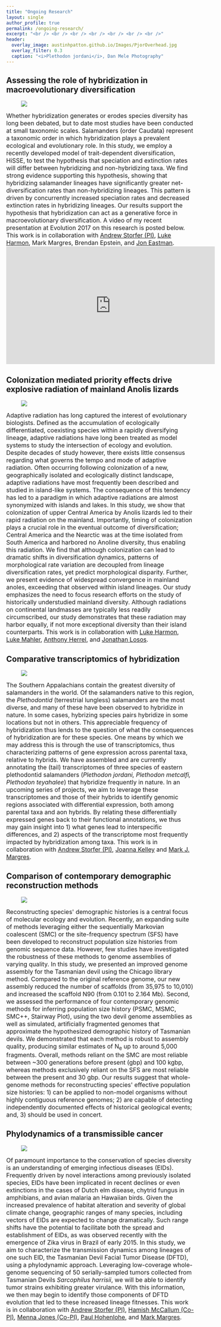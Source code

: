 ```yaml
---
title: "Ongoing Research"
layout: single
author_profile: true
permalink: /ongoing-research/
excerpt: "<br /> <br /> <br /> <br /> <br /> <br /> <br />"
header:
  overlay_image: austinhpatton.github.io/Images/PjorOverhead.jpg
  overlay_filter: 0.3
  caption: "<i>Plethodon jordani</i>, Dan Mele Photography"
---
```

<h2>Assessing the role of hybridization in macroevolutionary diversification</h2>
<figure style="width: 350px" class="wrap align-left">
<img src="/Images/Fig1_ModAvg_RateState_Spec.jpg">
</figure>
<font size="3"> Whether hybridization generates or erodes species diversity has long been debated, but to date most studies have been conducted at small taxonomic scales. Salamanders (order Caudata) represent a taxonomic order in which hybridization plays a prevalent ecological and evolutionary role. In this study, we employ a recently developed model of trait-dependent diversification, HiSSE, to test the hypothesis that speciation and extinction rates will differ between hybridizing and non-hybridizing taxa. We find strong evidence supporting this hypothesis, showing that hybridizing salamander lineages have significantly greater net-diversification rates than non-hybridizing lineages. This pattern is driven by concurrently increased speciation rates and decreased extinction rates in hybridizing lineages. Our results support the hypothesis that hybridization can act as a generative force in macroevolutionary diversification. A video of my recent presentation at Evolution 2017 on this research is posted below. 
This work is in collaboration with <u><a href="http://public.wsu.edu/~storfer/">Andrew Storfer (PI)</a></u>, <u><a href="http://lukejharmon.github.io/">Luke Harmon</a></u>, Mark Margres, Brendan Epstein, and <u><a href="https://public.wsu.edu/~storfer/eastman/pages/index.html">Jon Eastman</a></u>. <iframe width="560" height="315" src="https://www.youtube.com/embed/Tkuhtg3x0AA?list=PLWCsWxY07Dh5dIhFwrTtLcJBZK81Wp1Xn" frameborder="0" allowfullscreen></iframe></font>


<h2>Colonization mediated priority effects drive explosive radiation of mainland Anolis lizards</h2>
<figure style="width: 350px" class="wrap align-left">
<img src="/Images/Figure1_HiSSE-BAMM-DiversificationRates.jpg" class="inline">
</figure>
<font size="3">Adaptive radiation has long captured the interest of evolutionary biologists. Defined as the accumulation of ecologically differentiated, coexisting species within a rapidly diversifying lineage, adaptive radiations have long been treated as model systems to study the intersection of ecology and evolution. Despite decades of study however, there exists little consensus regarding what governs the tempo and mode of adaptive radiation. Often occurring following colonization of a new, geographically isolated and ecologically distinct landscape, adaptive radiations have most frequently been described and studied in island-like systems. The consequence of this tendency has led to a paradigm in which adaptive radiations are almost synonymized with islands and lakes. In this study, we show that colonization of upper Central America by Anolis lizards led to their rapid radiation on the mainland. Importantly, timing of colonization plays a crucial role in the eventual outcome of diversification; Central America and the Nearctic was at the time isolated from South America and harbored no Anoline diversity, thus enabling this radiation. We find that although colonization can lead to dramatic shifts in diversification dynamics, patterns of morphological rate variation are decoupled from lineage diversification rates, yet predict morphological disparity. Further, we present evidence of widespread convergence in mainland anoles, exceeding that observed within island lineages. Our study emphasizes the need to focus research efforts on the study of historically understudied mainland diversity. Although radiations on continental landmasses are typically less readily circumscribed, our study demonstrates that these radiation may harbor equally, if not more exceptional diversity than their island counterparts. 
This work is in collaboration with <u><a href="http://lukejharmon.github.io/">Luke Harmon</a></u>, <u><a href="https://mahlerlab.com/">Luke Mahler</a></u>, <u><a href="http://www.anthonyherrel.fr/">Anthony Herrel</a></u>, and <u><a href="https://sites.wustl.edu/losos/">Jonathan Losos</a></u>.</font>

<h2>Comparative transcriptomics of hybridization</h2>
<figure style="width: 350px" class="wrap align-left">
<img src="/Images/CompLangGenomics_Image.jpg" class="inline">
</figure>
<font size="3">The Southern Appalachians contain the greatest diversity of salamanders in the world. Of the salamanders native to this region, the <i>Plethodontid</i> (terrestrial lungless) salamanders are the most diverse, and many of these have been observed to hybridize in nature. In some cases, hybrizing species pairs hybridize in some locations but not in others. This appreciable frequency of hybridization thus lends to the question of what the consequences of hybridization are for these species. One means by which we may address this is through the use of transcriptomics, thus characterizing patterns of gene expression across parental taxa, relative to hybrids. We have assembled and are currently annotating the (tail) transcriptomes of three species of eastern plethodontid salamanders (<i>Plethodon jordani, Plethodon metcalfi, Plethodon teyahalee</i>) that hybridize frequently in nature. In an upcoming series of projects, we aim to leverage these transcriptomes and those of their hybrids to identify genomic regions associated with differential expression, both among parental taxa and aon hybrids. By relating these differentially expressed genes back to their functional annotations, we thus may gain insight into 1) what genes lead to interspecific differences, and 2) aspects of the transcriptome most frequently impacted by hybridization among taxa. 
This work is in collaboration with <u><a href="http://public.wsu.edu/~storfer/">Andrew Storfer (PI)</a></u>, <u><a href="https://kelleylab.wordpress.com/">Joanna Kelley</a></u> and <u><a href="https://scholar.google.com/citations?user=HyuvK6AAAAAJ&hl=en">Mark J. Margres</a></u>.</font>

<h2>Comparison of contemporary demographic reconstruction methods</h2>
<figure style="width: 350px" class="wrap align-left">
<img src="/Images/SMC_Sim_Compare.png" class="inline">
</figure>
<font size="3">Reconstructing species' demographic histories is a central focus of molecular ecology and evolution. Recently, an expanding suite of methods leveraging either the sequentially Markovian coalescent (SMC) or the site-frequency spectrum (SFS) have been developed to reconstruct population size histories from genomic sequence data. However, few studies have investigated the robustness of these methods to genome assemblies of varying quality. In this study, we presented an improved genome assembly for the Tasmanian devil using the Chicago library method. Compared to the original reference genome, our new assembly reduced the number of scaffolds (from 35,975 to 10,010) and increased the scaffold N90 (from 0.101 to 2.164 Mb). Second, we assessed the performance of four contemporary genomic methods for inferring population size history (PSMC, MSMC, SMC++, Stairway Plot), using the two devil genome assemblies as well as simulated, artificially fragmented genomes that approximate the hypothesized demographic history of Tasmanian devils. We demonstrated that each method is robust to assembly quality, producing similar estimates of N<sub>e</sub> up to around 5,000 fragments. Overall, methods reliant on the SMC are most reliable between ~300 generations before present (gbp) and 100 kgbp, whereas methods exclusively reliant on the SFS are most reliable between the present and 30 gbp. Our results suggest that whole-genome methods for reconstructing species' effective population size histories: 1) can be applied to non-model organisms without highly contiguous reference genomes; 2) are capable of detecting independently documented effects of historical geological events; and, 3) should be used in concert.</font>

<h2>Phylodynamics of a transmissible cancer</h2>
<figure style="width: 350px" class="wrap align-left">
<img src="/Images/DFTD_Pic.jpg" class="inline">
</figure>
<font size="3">Of paramount importance to the conservation of species diversity is an understanding of emerging infectious diseases (EIDs). Frequently driven by novel interactions among previously isolated species, EIDs have been implicated in recent declines or even extinctions in the cases of Dutch elm disease, chytrid fungus in amphibians, and avian malaria an Hawaiian birds. Given the increased prevalence of habitat alteration and severity of global climate change, geographic ranges of many species, including vectors of EIDs are expected to change dramatically. Such range shifts have the potential to facilitate both the spread and establishment of EIDs, as was observed recently with the emergence of Zika virus in Brazil of early 2015. In this study, we aim to characterize the transmission dynamics among lineages of one such EID, the Tasmanian Devil Facial Tumor Disease (DFTD), using a phylodynamic approach. Leveraging low-coverage whole-genome sequencing of 50 serially-sampled tumors collected from Tasmanian Devils <i>Sarcophilus harrisii</i>, we will be able to identify tumor strains exhibiting greater virulance. With this information, we then may begin to identify those components of DFTD evolution that led to these increased lineage fitnesses. 
This work is in collaboration with <u><a href="http://public.wsu.edu/~storfer/">Andrew Storfer (PI)</a></u>, <u><a href="https://www.mccallum-disease-ecology.com/">Hamish McCallum (Co-PI)</a></u>, <u><a href="http://www.utas.edu.au/zoology/research/conservation-biology-and-wildlife-management/effects-of-dftd-on-behaviours-associated-with-transmission-and-on-reproductive-females/menna-jones">Menna Jones (Co-PI)</a></u>, <u><a href="http://hohenlohelab.github.io/">Paul Hohenlohe</a></u>, and <u><a href="https://scholar.google.com/citations?user=HyuvK6AAAAAJ&hl=en">Mark Margres</a></u>.</font>



